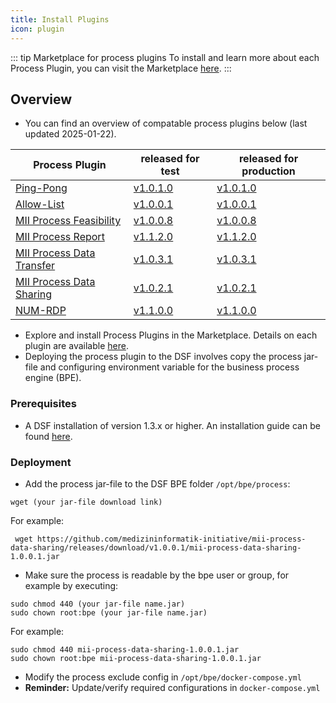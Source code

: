 ```yaml
---
title: Install Plugins
icon: plugin
---
```


::: tip Marketplace for process plugins
To install and learn more about each Process Plugin, you can visit the Marketplace [here](https://hub.dsf.dev).
:::


## **Overview**
- You can find an overview of compatable process plugins below (last updated 2025-01-22).


| Process Plugin | released for test | released for production |
| -------------- | ----------------- | ----------------------- |
| [Ping-Pong](https://github.com/datasharingframework/dsf-process-ping-pong/releases) | [v1.0.1.0](https://github.com/datasharingframework/dsf-process-ping-pong/releases/tag/v1.0.1.0) | [v1.0.1.0](https://github.com/datasharingframework/dsf-process-ping-pong/releases/tag/v1.0.1.0) |
| [Allow-List](https://github.com/datasharingframework/dsf-process-allow-list/releases) | [v1.0.0.1](https://github.com/datasharingframework/dsf-process-allow-list/releases/tag/v1.0.0.1) | [v1.0.0.1](https://github.com/datasharingframework/dsf-process-allow-list/releases/tag/v1.0.0.1) |
| [MII Process Feasibility](https://github.com/medizininformatik-initiative/mii-process-feasibility/releases) | [v1.0.0.8](https://github.com/medizininformatik-initiative/mii-process-feasibility/releases/tag/v1.0.0.8) | [v1.0.0.8](https://github.com/medizininformatik-initiative/mii-process-feasibility/releases/tag/v1.0.0.8) |
| [MII Process Report](https://github.com/medizininformatik-initiative/mii-process-report/releases) | [v1.1.2.0](https://github.com/medizininformatik-initiative/mii-process-report/releases/tag/v1.1.2.0) | [v1.1.2.0](https://github.com/medizininformatik-initiative/mii-process-report/releases/tag/v1.1.2.0) |
| [MII Process Data Transfer](https://github.com/medizininformatik-initiative/mii-process-data-transfer/releases) | [v1.0.3.1](https://github.com/medizininformatik-initiative/mii-process-data-transfer/releases/tag/v1.0.3.1) | [v1.0.3.1](https://github.com/medizininformatik-initiative/mii-process-data-transfer/releases/tag/v1.0.3.1) |
| [MII Process Data Sharing](https://github.com/medizininformatik-initiative/mii-process-data-sharing/releases) | [v1.0.2.1](https://github.com/medizininformatik-initiative/mii-process-data-sharing/releases/tag/v1.0.2.1) | [v1.0.2.1](https://github.com/medizininformatik-initiative/mii-process-data-sharing/releases/tag/v1.0.2.1) |
| [NUM-RDP](https://github.com/num-codex/codex-processes-ap1/releases) | [v1.1.0.0](https://github.com/num-codex/codex-processes-ap1/releases/tag/v1.1.0.0) | [v1.1.0.0](https://github.com/num-codex/codex-processes-ap1/releases/tag/v1.1.0.0) |


- Explore and install Process Plugins in the Marketplace. Details on each plugin are available [here](https://hub.dsf.dev/).
- Deploying the process plugin to the DSF involves copy the process jar-file and configuring environment variable for the business process engine (BPE).


### Prerequisites
- A DSF installation of version 1.3.x or higher. An installation guide can be found [here](https://dsf.dev/operations/latest/install.html).

### Deployment
- Add the process jar-file to the DSF BPE folder `/opt/bpe/process`: 
```
wget (your jar-file download link)
```

For example:
```
 wget https://github.com/medizininformatik-initiative/mii-process-data-sharing/releases/download/v1.0.0.1/mii-process-data-sharing-1.0.0.1.jar
```

- Make sure the process is readable by the bpe user or group, for example by executing:
```
sudo chmod 440 (your jar-file name.jar)
sudo chown root:bpe (your jar-file name.jar)
```
For example:
```
sudo chmod 440 mii-process-data-sharing-1.0.0.1.jar
sudo chown root:bpe mii-process-data-sharing-1.0.0.1.jar
```

- Modify the process exclude config in `/opt/bpe/docker-compose.yml`
- **Reminder:** Update/verify required configurations in `docker-compose.yml`
